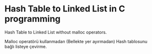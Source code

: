 # Hash Table to Linked List in C programming 

Hash Table to Linked List without malloc operators.

Malloc operatörü kullanmadan (Bellekte yer ayırmadan) Hash tablosunu bağlı listeye çevirme.
